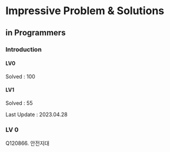 # Impressive Problem & Solutions

## in Programmers
### Introduction
#### LV0
 Solved : 100
#### LV1
 Solved : 55

Last Update : 2023.04.28

### LV 0 

Q120866. 안전지대

